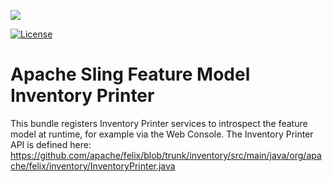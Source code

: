 [<img src="http://sling.apache.org/res/logos/sling.png"/>](http://sling.apache.org)

[![License](https://img.shields.io/badge/License-Apache%202.0-blue.svg)](https://www.apache.org/licenses/LICENSE-2.0)

# Apache Sling Feature Model Inventory Printer

This bundle registers Inventory Printer services to introspect the feature model at runtime, for example via the Web Console.
The Inventory Printer API is defined here: https://github.com/apache/felix/blob/trunk/inventory/src/main/java/org/apache/felix/inventory/InventoryPrinter.java